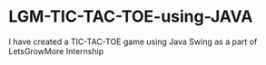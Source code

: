 # LGM-TIC-TAC-TOE-using-JAVA
I have created a TIC-TAC-TOE game  using Java Swing as a part of LetsGrowMore Internship
